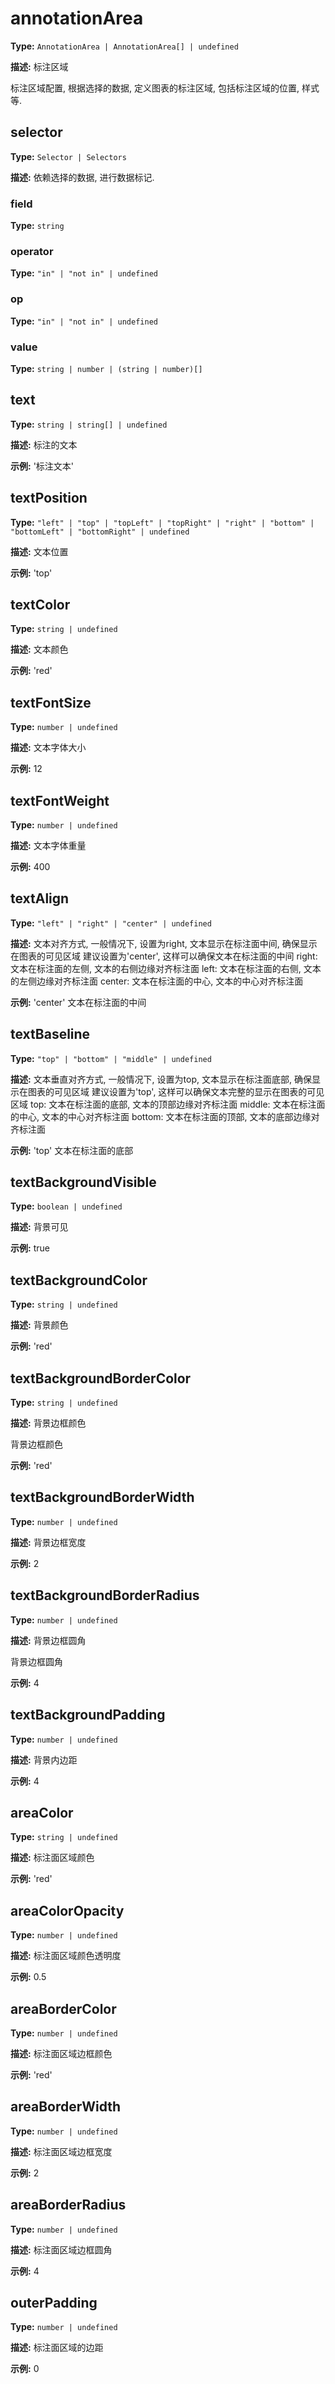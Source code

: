 # annotationArea

**Type:** `AnnotationArea | AnnotationArea[] | undefined`

**描述:**
标注区域
  
  标注区域配置, 根据选择的数据, 定义图表的标注区域, 包括标注区域的位置, 样式等.


## selector

**Type:** `Selector | Selectors`

**描述:**
依赖选择的数据, 进行数据标记.


### field

**Type:** `string`

### operator

**Type:** `"in" | "not in" | undefined`

### op

**Type:** `"in" | "not in" | undefined`

### value

**Type:** `string | number | (string | number)[]`

## text

**Type:** `string | string[] | undefined`

**描述:**
标注的文本

**示例:**
'标注文本'

## textPosition

**Type:** `"left" | "top" | "topLeft" | "topRight" | "right" | "bottom" | "bottomLeft" | "bottomRight" | undefined`

**描述:**
文本位置

**示例:**
'top'

## textColor

**Type:** `string | undefined`

**描述:**
文本颜色

**示例:**
'red'

## textFontSize

**Type:** `number | undefined`

**描述:**
文本字体大小

**示例:**
12

## textFontWeight

**Type:** `number | undefined`

**描述:**
文本字体重量

**示例:**
400

## textAlign

**Type:** `"left" | "right" | "center" | undefined`

**描述:**
文本对齐方式, 一般情况下, 设置为right, 文本显示在标注面中间, 确保显示在图表的可见区域
  建议设置为'center', 这样可以确保文本在标注面的中间
  right: 文本在标注面的左侧, 文本的右侧边缘对齐标注面
  left: 文本在标注面的右侧, 文本的左侧边缘对齐标注面
  center: 文本在标注面的中心, 文本的中心对齐标注面

**示例:**
'center' 文本在标注面的中间

## textBaseline

**Type:** `"top" | "bottom" | "middle" | undefined`

**描述:**
文本垂直对齐方式, 一般情况下, 设置为top, 文本显示在标注面底部, 确保显示在图表的可见区域
  建议设置为'top', 这样可以确保文本完整的显示在图表的可见区域
  top: 文本在标注面的底部, 文本的顶部边缘对齐标注面
  middle: 文本在标注面的中心, 文本的中心对齐标注面
  bottom: 文本在标注面的顶部, 文本的底部边缘对齐标注面

**示例:**
'top' 文本在标注面的底部

## textBackgroundVisible

**Type:** `boolean | undefined`

**描述:**
背景可见

**示例:**
true

## textBackgroundColor

**Type:** `string | undefined`

**描述:**
背景颜色

**示例:**
'red'

## textBackgroundBorderColor

**Type:** `string | undefined`

**描述:**
背景边框颜色
  
  背景边框颜色

**示例:**
'red'

## textBackgroundBorderWidth

**Type:** `number | undefined`

**描述:**
背景边框宽度

**示例:**
2

## textBackgroundBorderRadius

**Type:** `number | undefined`

**描述:**
背景边框圆角
  
  背景边框圆角

**示例:**
4

## textBackgroundPadding

**Type:** `number | undefined`

**描述:**
背景内边距

**示例:**
4

## areaColor

**Type:** `string | undefined`

**描述:**
标注面区域颜色

**示例:**
'red'

## areaColorOpacity

**Type:** `number | undefined`

**描述:**
标注面区域颜色透明度

**示例:**
0.5

## areaBorderColor

**Type:** `number | undefined`

**描述:**
标注面区域边框颜色

**示例:**
'red'

## areaBorderWidth

**Type:** `number | undefined`

**描述:**
标注面区域边框宽度

**示例:**
2

## areaBorderRadius

**Type:** `number | undefined`

**描述:**
标注面区域边框圆角

**示例:**
4

## outerPadding

**Type:** `number | undefined`

**描述:**
标注面区域的边距

**示例:**
0

